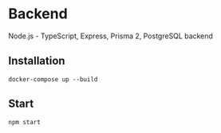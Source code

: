 # Backend

Node.js - TypeScript, Express, Prisma 2, PostgreSQL backend

## Installation

```console
docker-compose up --build
```

## Start

```console
npm start
```
